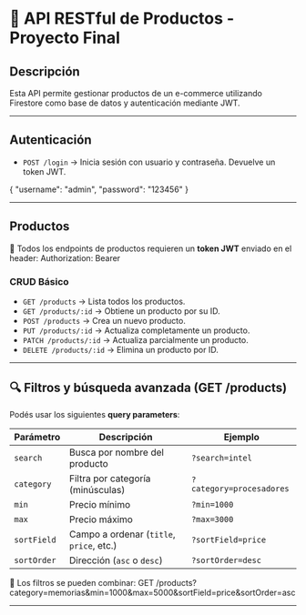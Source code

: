 # 🛒 API RESTful de Productos - Proyecto Final

## Descripción
Esta API permite gestionar productos de un e-commerce utilizando Firestore como base de datos y autenticación mediante JWT.

---

## Autenticación
- `POST /login` → Inicia sesión con usuario y contraseña. Devuelve un token JWT.

{
  "username": "admin",
  "password": "123456"
}

---

## Productos

🔐 Todos los endpoints de productos requieren un **token JWT** enviado en el header:
Authorization: Bearer <token>

### CRUD Básico

- `GET /products` → Lista todos los productos.
- `GET /products/:id` → Obtiene un producto por su ID.
- `POST /products` → Crea un nuevo producto.
- `PUT /products/:id` → Actualiza completamente un producto.
- `PATCH /products/:id` → Actualiza parcialmente un producto.
- `DELETE /products/:id` → Elimina un producto por ID.

---

## 🔍 Filtros y búsqueda avanzada (GET /products)

Podés usar los siguientes **query parameters**:

| Parámetro     | Descripción                                     | Ejemplo                     |
|---------------|-------------------------------------------------|-----------------------------|
| `search`      | Busca por nombre del producto                   | `?search=intel`             |
| `category`    | Filtra por categoría (minúsculas)               | `?category=procesadores`    |
| `min`         | Precio mínimo                                   | `?min=1000`                 |
| `max`         | Precio máximo                                   | `?max=3000`                 |
| `sortField`   | Campo a ordenar (`title`, `price`, etc.)        | `?sortField=price`          |
| `sortOrder`   | Dirección (`asc` o `desc`)                      | `?sortOrder=desc`           |

📌 Los filtros se pueden combinar:
GET /products?category=memorias&min=1000&max=5000&sortField=price&sortOrder=asc


---